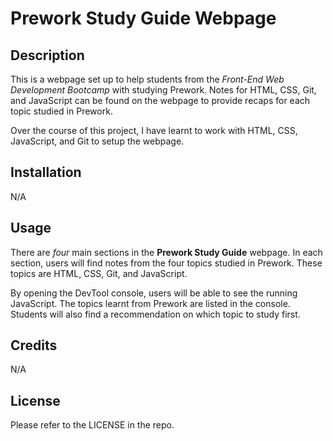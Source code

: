 # Prework Study Guide Webpage

## Description

This is a webpage set up to help students from the *Front-End Web Development Bootcamp* with studying Prework. Notes for HTML, CSS, Git, and JavaScript can be found on the webpage to provide recaps for each topic studied in Prework. 

Over the course of this project, I have learnt to work with HTML, CSS, JavaScript, and Git to setup the webpage.

## Installation

N/A

## Usage

There are *four* main sections in the **Prework Study Guide** webpage. In each section, users will find notes from the four topics studied in Prework. These topics are HTML, CSS, Git, and JavaScript.

By opening the DevTool console, users will be able to see the running JavaScript. The topics learnt from Prework are listed in the console. Students will also find a recommendation on which topic to study first.

## Credits

N/A

## License

Please refer to the LICENSE in the repo.